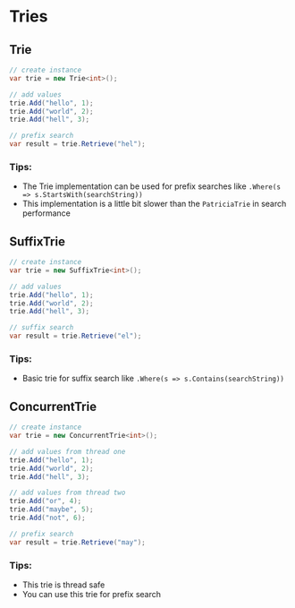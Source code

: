 # Tries

## Trie

```csharp
// create instance
var trie = new Trie<int>();

// add values
trie.Add("hello", 1);
trie.Add("world", 2);
trie.Add("hell", 3);

// prefix search
var result = trie.Retrieve("hel");
```

### Tips:

* The Trie implementation can be used for prefix searches like `.Where(s => s.StartsWith(searchString))`
* This implementation is a little bit slower than the `PatriciaTrie` in search performance

## SuffixTrie

```csharp
// create instance
var trie = new SuffixTrie<int>();

// add values
trie.Add("hello", 1);
trie.Add("world", 2);
trie.Add("hell", 3);

// suffix search
var result = trie.Retrieve("el");
```

### Tips:

* Basic trie for suffix search like `.Where(s => s.Contains(searchString))`

## ConcurrentTrie

```csharp
// create instance
var trie = new ConcurrentTrie<int>();

// add values from thread one
trie.Add("hello", 1);
trie.Add("world", 2);
trie.Add("hell", 3);

// add values from thread two
trie.Add("or", 4);
trie.Add("maybe", 5);
trie.Add("not", 6);

// prefix search
var result = trie.Retrieve("may");
```

### Tips:

* This trie is thread safe
* You can use this trie for prefix search